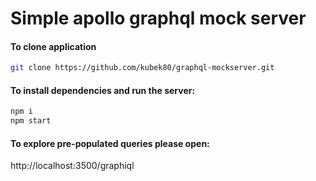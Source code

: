 # Simple apollo graphql mock server

#### To clone application

```bash
git clone https://github.com/kubek80/graphql-mockserver.git
```

#### To install dependencies and run the server:

```bash
npm i
npm start
```

#### To explore pre-populated queries please open:
http://localhost:3500/graphiql
